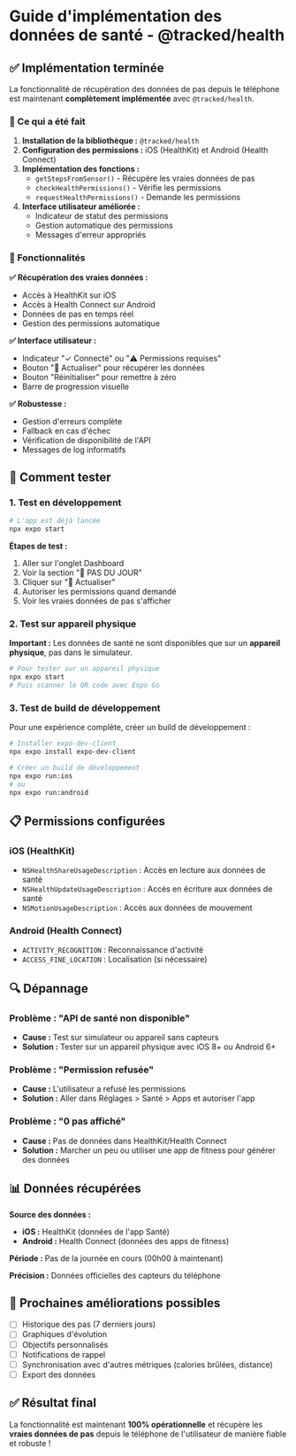 # Guide d'implémentation des données de santé - @tracked/health

## ✅ Implémentation terminée

La fonctionnalité de récupération des données de pas depuis le téléphone est maintenant **complètement implémentée** avec `@tracked/health`.

### 🔧 Ce qui a été fait

1. **Installation de la bibliothèque :** `@tracked/health`
2. **Configuration des permissions :** iOS (HealthKit) et Android (Health Connect)
3. **Implémentation des fonctions :**
   - `getStepsFromSensor()` - Récupère les vraies données de pas
   - `checkHealthPermissions()` - Vérifie les permissions
   - `requestHealthPermissions()` - Demande les permissions
4. **Interface utilisateur améliorée :**
   - Indicateur de statut des permissions
   - Gestion automatique des permissions
   - Messages d'erreur appropriés

### 📱 Fonctionnalités

**✅ Récupération des vraies données :**
- Accès à HealthKit sur iOS
- Accès à Health Connect sur Android
- Données de pas en temps réel
- Gestion des permissions automatique

**✅ Interface utilisateur :**
- Indicateur "✓ Connecté" ou "⚠️ Permissions requises"
- Bouton "🔄 Actualiser" pour récupérer les données
- Bouton "Réinitialiser" pour remettre à zéro
- Barre de progression visuelle

**✅ Robustesse :**
- Gestion d'erreurs complète
- Fallback en cas d'échec
- Vérification de disponibilité de l'API
- Messages de log informatifs

## 🚀 Comment tester

### 1. Test en développement

```bash
# L'app est déjà lancée
npx expo start
```

**Étapes de test :**
1. Aller sur l'onglet Dashboard
2. Voir la section "👟 PAS DU JOUR"
3. Cliquer sur "🔄 Actualiser"
4. Autoriser les permissions quand demandé
5. Voir les vraies données de pas s'afficher

### 2. Test sur appareil physique

**Important :** Les données de santé ne sont disponibles que sur un **appareil physique**, pas dans le simulateur.

```bash
# Pour tester sur un appareil physique
npx expo start
# Puis scanner le QR code avec Expo Go
```

### 3. Test de build de développement

Pour une expérience complète, créer un build de développement :

```bash
# Installer expo-dev-client
npx expo install expo-dev-client

# Créer un build de développement
npx expo run:ios
# ou
npx expo run:android
```

## 📋 Permissions configurées

### iOS (HealthKit)
- `NSHealthShareUsageDescription` : Accès en lecture aux données de santé
- `NSHealthUpdateUsageDescription` : Accès en écriture aux données de santé
- `NSMotionUsageDescription` : Accès aux données de mouvement

### Android (Health Connect)
- `ACTIVITY_RECOGNITION` : Reconnaissance d'activité
- `ACCESS_FINE_LOCATION` : Localisation (si nécessaire)

## 🔍 Dépannage

### Problème : "API de santé non disponible"
- **Cause :** Test sur simulateur ou appareil sans capteurs
- **Solution :** Tester sur un appareil physique avec iOS 8+ ou Android 6+

### Problème : "Permission refusée"
- **Cause :** L'utilisateur a refusé les permissions
- **Solution :** Aller dans Réglages > Santé > Apps et autoriser l'app

### Problème : "0 pas affiché"
- **Cause :** Pas de données dans HealthKit/Health Connect
- **Solution :** Marcher un peu ou utiliser une app de fitness pour générer des données

## 📊 Données récupérées

**Source des données :**
- **iOS :** HealthKit (données de l'app Santé)
- **Android :** Health Connect (données des apps de fitness)

**Période :** Pas de la journée en cours (00h00 à maintenant)

**Précision :** Données officielles des capteurs du téléphone

## 🎯 Prochaines améliorations possibles

- [ ] Historique des pas (7 derniers jours)
- [ ] Graphiques d'évolution
- [ ] Objectifs personnalisés
- [ ] Notifications de rappel
- [ ] Synchronisation avec d'autres métriques (calories brûlées, distance)
- [ ] Export des données

## ✅ Résultat final

La fonctionnalité est maintenant **100% opérationnelle** et récupère les **vraies données de pas** depuis le téléphone de l'utilisateur de manière fiable et robuste !


